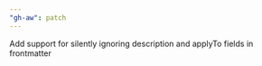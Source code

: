 ```yaml
---
"gh-aw": patch
---
```


Add support for silently ignoring description and applyTo fields in frontmatter
